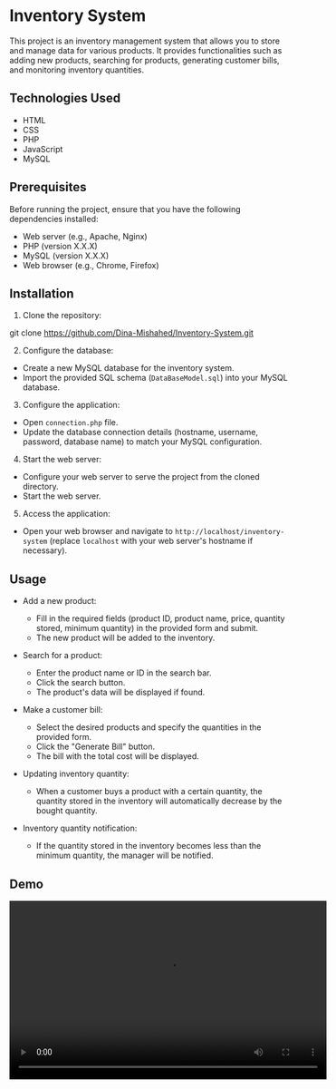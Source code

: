 # Inventory System

This project is an inventory management system that allows you to store and manage data for various products. It provides functionalities such as adding new products, searching for products, generating customer bills, and monitoring inventory quantities.

## Technologies Used

- HTML
- CSS
- PHP
- JavaScript
- MySQL

## Prerequisites

Before running the project, ensure that you have the following dependencies installed:

- Web server (e.g., Apache, Nginx)
- PHP (version X.X.X)
- MySQL (version X.X.X)
- Web browser (e.g., Chrome, Firefox)

## Installation

1. Clone the repository:

git clone https://github.com/Dina-Mishahed/Inventory-System.git

2. Configure the database:

- Create a new MySQL database for the inventory system.
- Import the provided SQL schema (`DataBaseModel.sql`) into your MySQL database.

3. Configure the application:

- Open `connection.php` file.
- Update the database connection details (hostname, username, password, database name) to match your MySQL configuration.

4. Start the web server:

- Configure your web server to serve the project from the cloned directory.
- Start the web server.

5. Access the application:

- Open your web browser and navigate to `http://localhost/inventory-system` (replace `localhost` with your web server's hostname if necessary).

## Usage

- Add a new product:
  - Fill in the required fields (product ID, product name, price, quantity stored, minimum quantity) in the provided form and submit.
  - The new product will be added to the inventory.

- Search for a product:
  - Enter the product name or ID in the search bar.
  - Click the search button.
  - The product's data will be displayed if found.

- Make a customer bill:
  - Select the desired products and specify the quantities in the provided form.
  - Click the "Generate Bill" button.
  - The bill with the total cost will be displayed.

- Updating inventory quantity:
  - When a customer buys a product with a certain quantity, the quantity stored in the inventory will automatically decrease by the bought quantity.

- Inventory quantity notification:
  - If the quantity stored in the inventory becomes less than the minimum quantity, the manager will be notified.
## Demo
<video width="560" height="315" controls>
  <source src="https://github.com/Dina-Mishahed/Inventory-System/bandicam 2019-05-01 23-17-57-812.mp4" type="video/mp4">
</video>
